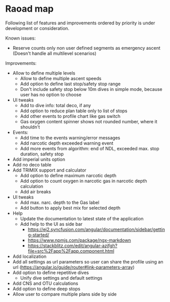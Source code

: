 # Raoad map

Following list of features and improvements ordered by priority is under development or consideration.

Known issues:

* Reserve counts only non user defined segments as emergency ascent (Doesn't handle all multilevel scenarios)

Improvements:

* Allow to define multiple levels
  * Allow to define multiple ascent speeds
  * Add option to define last stop/safety stop range
  * Don't include safety stop below 10m dives in simple mode, because user has no option to choose
* UI tweaks
  * Add to dive info: total deco, if any
  * Add option to reduce plan table only to list of stops
  * Add other events to profile chart like gas switch
  * Gas oxygen content spinner shows not rounded number, where it shouldn't
* Events:
  * Add time to the events warning/error messages
  * Add narcotic depth exceeded warning event
  * Add more events from algorithm: end of NDL, exceeded max. stop duration, safety stop
* Add imperial units option
* Add no deco table
* Add TRIMIX support and calculator
  * Add option to define maximum narcotic depth
  * Add option to count oxygen in narcotic gas in narcotic depth calculation
  * Add air breaks
* UI tweaks
  * Add max. narc. depth to the Gas label
  * Add button to apply best mix for selected depth
* Help
  * Update the documentation to latest state of the application
  * Add help to the UI as side bar
    * <https://ej2.syncfusion.com/angular/documentation/sidebar/getting-started/>
    * <https://www.npmjs.com/package/ngx-markdown>
    * <https://stackblitz.com/edit/angular-azjfgh?file=src%2Fapp%2Fapp.component.html>
* Add localization
* Add all settings as url parameters so user can share the profile using an url (<https://angular.io/guide/router#link-parameters-array>)
* Add option to define repetitive dives
  * Unify dive settings and default settings
* Add CNS and OTU calculations
* Add option to define deep stops
* Allow user to compare multiple plans side by side
